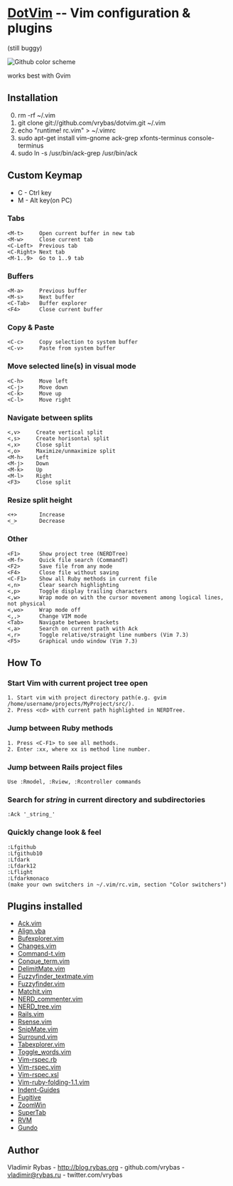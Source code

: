 [DotVim](https://github.com/vrybas/dotvim) -- Vim configuration & plugins
======================================================================
(still buggy)

![Github color scheme](http://dl.dropbox.com/u/837984/screenshots/github-vim.png)

works best with Gvim

## Installation ##
   0. rm -rf ~/.vim
   1. git clone git://github.com/vrybas/dotvim.git ~/.vim
   2. echo "runtime! rc.vim" > ~/.vimrc
   3. sudo apt-get install vim-gnome ack-grep xfonts-terminus console-terminus
   4. sudo ln -s /usr/bin/ack-grep /usr/bin/ack

## Custom Keymap ##
   * C - Ctrl key
   * M - Alt key(on PC)

### Tabs
    <M-t>     Open current buffer in new tab
    <M-w>     Close current tab
    <C-Left>  Previous tab
    <C-Right> Next tab
    <M-1..9>  Go to 1..9 tab

### Buffers
    <M-a>     Previous buffer
    <M-s>     Next buffer
    <C-Tab>   Buffer explorer
    <F4>      Close current buffer

### Copy & Paste
    <C-c>     Copy selection to system buffer
    <C-v>     Paste from system buffer

### Move selected line(s) in visual mode
    <C-h>     Move left
    <C-j>     Move down
    <C-k>     Move up
    <C-l>     Move right

### Navigate between splits
    <,v>     Create vertical split
    <,s>     Create horisontal split
    <,x>     Close split
    <,o>     Maximize/unmaximize split
    <M-h>    Left
    <M-j>    Down
    <M-k>    Up
    <M-l>    Right
    <F3>     Close split

### Resize split height
    <+>       Increase
    <_>       Decrease

### Other
    <F1>      Show project tree (NERDTree)
    <M-f>     Quick file search (CommandT)
    <F2>      Save file from any mode
    <F4>      Close file without saving
    <C-F1>    Show all Ruby methods in current file
    <,n>      Clear search highlighting
    <,p>      Toggle display trailing characters
    <,w>      Wrap mode on with the cursor movement among logical lines, not physical
    <,wo>     Wrap mode off
    <,,>      Change VIM mode
    <Tab>     Navigate between brackets
    <,a>      Search on current path with Ack
    <,r>      Toggle relative/straight line numbers (Vim 7.3)
    <F5>      Graphical undo window (Vim 7.3)


## How To ##
### Start Vim with current project tree open
    1. Start vim with project directory path(e.g. gvim /home/username/projects/MyProject/src/).
    2. Press <cd> with current path highlighted in NERDTree.

### Jump between Ruby methods
    1. Press <C-F1> to see all methods.
    2. Enter :xx, where xx is method line number.

### Jump between Rails project files
    Use :Rmodel, :Rview, :Rcontroller commands

### Search for _string_ in current directory and subdirectories
    :Ack '_string_'

### Quickly change look & feel
    :Lfgithub
    :Lfgithub10
    :Lfdark
    :Lfdark12
    :Lflight
    :Lfdarkmonaco
    (make your own switchers in ~/.vim/rc.vim, section "Color switchers")

## Plugins installed ##
* [Ack.vim](http://www.google.com/cse?cx=partner-pub-3005259998294962:bvyni59kjr1&ie=ISO-8859-1&q=Ack.vim)
* [Align.vba](http://www.google.com/cse?cx=partner-pub-3005259998294962:bvyni59kjr1&ie=ISO-8859-1&q=Align.vba)
* [Bufexplorer.vim](http://www.google.com/cse?cx=partner-pub-3005259998294962:bvyni59kjr1&ie=ISO-8859-1&q=Bufexplorer.vim)
* [Changes.vim](http://www.google.com/cse?cx=partner-pub-3005259998294962:bvyni59kjr1&ie=ISO-8859-1&q=Changes.vim)
* [Command-t.vim](http://www.google.com/cse?cx=partner-pub-3005259998294962:bvyni59kjr1&ie=ISO-8859-1&q=Command-t)
* [Conque_term.vim](http://www.google.com/cse?cx=partner-pub-3005259998294962:bvyni59kjr1&ie=ISO-8859-1&q=Conque_term.vim)
* [DelimitMate.vim](http://www.google.com/cse?cx=partner-pub-3005259998294962:bvyni59kjr1&ie=ISO-8859-1&q=DelimitMate.vim)
* [Fuzzyfinder_textmate.vim](http://www.google.com/cse?cx=partner-pub-3005259998294962:bvyni59kjr1&ie=ISO-8859-1&q=Fuzzyfinder_textmate.vim)
* [Fuzzyfinder.vim](http://www.google.com/cse?cx=partner-pub-3005259998294962:bvyni59kjr1&ie=ISO-8859-1&q=Fuzzyfinder.vim)
* [Matchit.vim](http://www.google.com/cse?cx=partner-pub-3005259998294962:bvyni59kjr1&ie=ISO-8859-1&q=Matchit.vim)
* [NERD_commenter.vim](http://www.google.com/cse?cx=partner-pub-3005259998294962:bvyni59kjr1&ie=ISO-8859-1&q=NERD_commenter.vim)
* [NERD_tree.vim](http://www.google.com/cse?cx=partner-pub-3005259998294962:bvyni59kjr1&ie=ISO-8859-1&q=NERD_tree.vim)
* [Rails.vim](http://www.google.com/cse?cx=partner-pub-3005259998294962:bvyni59kjr1&ie=ISO-8859-1&q=Rails.vim)
* [Rsense.vim](http://www.google.com/cse?cx=partner-pub-3005259998294962:bvyni59kjr1&ie=ISO-8859-1&q=Rsense.vim)
* [SnipMate.vim](http://www.google.com/cse?cx=partner-pub-3005259998294962:bvyni59kjr1&ie=ISO-8859-1&q=SnipMate.vim)
* [Surround.vim](http://www.google.com/cse?cx=partner-pub-3005259998294962:bvyni59kjr1&ie=ISO-8859-1&q=Surround.vim)
* [Tabexplorer.vim](http://www.google.com/cse?cx=partner-pub-3005259998294962:bvyni59kjr1&ie=ISO-8859-1&q=Tabexplorer.vim)
* [Toggle_words.vim](http://www.google.com/cse?cx=partner-pub-3005259998294962:bvyni59kjr1&ie=ISO-8859-1&q=Toggle_words.vim)
* [Vim-rspec.rb](http://www.google.com/cse?cx=partner-pub-3005259998294962:bvyni59kjr1&ie=ISO-8859-1&q=Vim-rspec.rb)
* [Vim-rspec.vim](http://www.google.com/cse?cx=partner-pub-3005259998294962:bvyni59kjr1&ie=ISO-8859-1&q=Vim-rspec.vim)
* [Vim-rspec.xsl](http://www.google.com/cse?cx=partner-pub-3005259998294962:bvyni59kjr1&ie=ISO-8859-1&q=Vim-rspec.xsl)
* [Vim-ruby-folding-1.1.vim](http://www.google.com/cse?cx=partner-pub-3005259998294962:bvyni59kjr1&ie=ISO-8859-1&q=Vim-ruby-folding)
* [Indent-Guides](https://github.com/nathanaelkane/vim-indent-guides)
* [Fugitive](https://github.com/tpope/vim-fugitive)
* [ZoomWin](http://www.vim.org/scripts/script.php?script_id=508)
* [SuperTab](http://www.vim.org/scripts/script.php?script_id=1643)
* [RVM](http://www.vim.org/scripts/script.php?script_id=3134)
* [Gundo](http://www.vim.org/scripts/script.php?script_id=3304)


## Author ##
  Vladimir Rybas
    - http://blog.rybas.org
    - github.com/vrybas
    - vladimir@rybas.ru
    - twitter.com/vrybas
